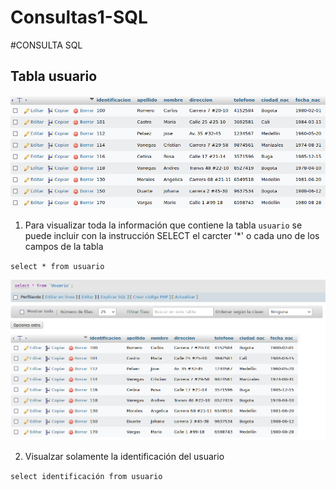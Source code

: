 # Consultas1-SQL

#CONSULTA SQL

## Tabla usuario

![tabla usuario](img/captura.png "Tabla usuario")

1. Para visualizar toda la información que contiene la tabla `usuario` se puede incluir con la instrucción SELECT el carcter '*' o cada uno de los campos de la tabla 

`select * from usuario`

![Consulta 1](img/2.png "Consulta 1")

2. Visualzar solamente la identificación del usuario

`select identificación from usuario`
